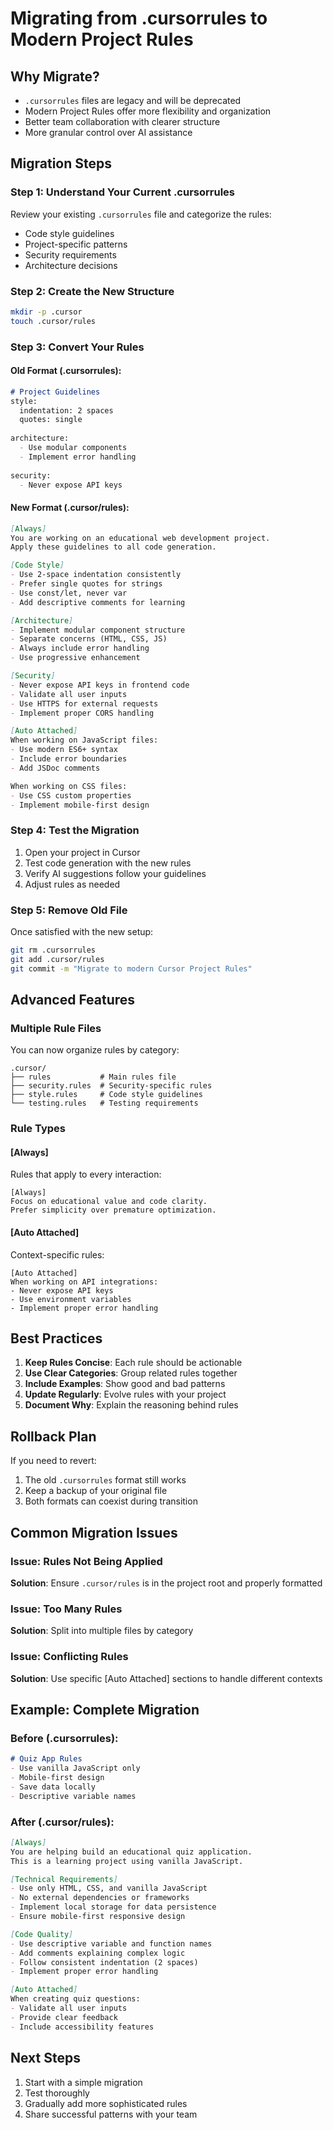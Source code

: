 # Migrating from .cursorrules to Modern Project Rules

## Why Migrate?
- `.cursorrules` files are legacy and will be deprecated
- Modern Project Rules offer more flexibility and organization
- Better team collaboration with clearer structure
- More granular control over AI assistance

## Migration Steps

### Step 1: Understand Your Current .cursorrules
Review your existing `.cursorrules` file and categorize the rules:
- Code style guidelines
- Project-specific patterns
- Security requirements
- Architecture decisions

### Step 2: Create the New Structure
```bash
mkdir -p .cursor
touch .cursor/rules
```

### Step 3: Convert Your Rules

#### Old Format (.cursorrules):
```markdown
# Project Guidelines
style:
  indentation: 2 spaces
  quotes: single
  
architecture:
  - Use modular components
  - Implement error handling
  
security:
  - Never expose API keys
```

#### New Format (.cursor/rules):
```markdown
[Always]
You are working on an educational web development project.
Apply these guidelines to all code generation.

[Code Style]
- Use 2-space indentation consistently
- Prefer single quotes for strings
- Use const/let, never var
- Add descriptive comments for learning

[Architecture]
- Implement modular component structure
- Separate concerns (HTML, CSS, JS)
- Always include error handling
- Use progressive enhancement

[Security]
- Never expose API keys in frontend code
- Validate all user inputs
- Use HTTPS for external requests
- Implement proper CORS handling

[Auto Attached]
When working on JavaScript files:
- Use modern ES6+ syntax
- Include error boundaries
- Add JSDoc comments

When working on CSS files:
- Use CSS custom properties
- Implement mobile-first design
```

### Step 4: Test the Migration
1. Open your project in Cursor
2. Test code generation with the new rules
3. Verify AI suggestions follow your guidelines
4. Adjust rules as needed

### Step 5: Remove Old File
Once satisfied with the new setup:
```bash
git rm .cursorrules
git add .cursor/rules
git commit -m "Migrate to modern Cursor Project Rules"
```

## Advanced Features

### Multiple Rule Files
You can now organize rules by category:
```
.cursor/
├── rules           # Main rules file
├── security.rules  # Security-specific rules
├── style.rules     # Code style guidelines
└── testing.rules   # Testing requirements
```

### Rule Types

#### [Always]
Rules that apply to every interaction:
```
[Always]
Focus on educational value and code clarity.
Prefer simplicity over premature optimization.
```

#### [Auto Attached]
Context-specific rules:
```
[Auto Attached]
When working on API integrations:
- Never expose API keys
- Use environment variables
- Implement proper error handling
```

## Best Practices

1. **Keep Rules Concise**: Each rule should be actionable
2. **Use Clear Categories**: Group related rules together
3. **Include Examples**: Show good and bad patterns
4. **Update Regularly**: Evolve rules with your project
5. **Document Why**: Explain the reasoning behind rules

## Rollback Plan
If you need to revert:
1. The old `.cursorrules` format still works
2. Keep a backup of your original file
3. Both formats can coexist during transition

## Common Migration Issues

### Issue: Rules Not Being Applied
**Solution**: Ensure `.cursor/rules` is in the project root and properly formatted

### Issue: Too Many Rules
**Solution**: Split into multiple files by category

### Issue: Conflicting Rules
**Solution**: Use specific [Auto Attached] sections to handle different contexts

## Example: Complete Migration

### Before (.cursorrules):
```markdown
# Quiz App Rules
- Use vanilla JavaScript only
- Mobile-first design
- Save data locally
- Descriptive variable names
```

### After (.cursor/rules):
```markdown
[Always]
You are helping build an educational quiz application.
This is a learning project using vanilla JavaScript.

[Technical Requirements]
- Use only HTML, CSS, and vanilla JavaScript
- No external dependencies or frameworks
- Implement local storage for data persistence
- Ensure mobile-first responsive design

[Code Quality]
- Use descriptive variable and function names
- Add comments explaining complex logic
- Follow consistent indentation (2 spaces)
- Implement proper error handling

[Auto Attached]
When creating quiz questions:
- Validate all user inputs
- Provide clear feedback
- Include accessibility features
```

## Next Steps
1. Start with a simple migration
2. Test thoroughly
3. Gradually add more sophisticated rules
4. Share successful patterns with your team